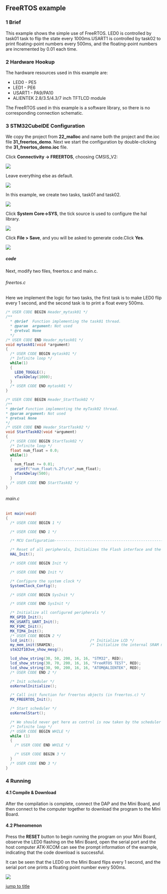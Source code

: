 ## FreeRTOS example<a name="brief"></a>


### 1 Brief
This example shows the simple use of FreeRTOS. LED0 is controlled by task01 task to flip the state every 1000ms.USART1 is controlled by task02 to print floating-point numbers every 500ms, and the floating-point numbers are incremented by 0.01 each time.

### 2 Hardware Hookup
The hardware resources used in this example are:
+ LED0 - PE5
+ LED1 - PE6
+ USART1 - PA9/PA10
+ ALIENTEK  2.8/3.5/4.3/7 inch TFTLCD module

The FreeRTOS used in this example is a software library, so there is no corresponding connection schematic.

### 3 STM32CubeIDE Configuration

We copy the project from **22_malloc** and name both the project and the.ioc file **31_freertos_demo**. Next we start the configuration by double-clicking the **31_freertos_demo.ioc** file.

Click **Connectivity -> FREERTOS**, choosing CMSIS_V2:

<img src="../../1_docs/3_figures/31_freertos_demo/01_cmsis.png">

Leave everything else as default.

<img src="../../1_docs/3_figures/31_freertos_demo/02_default.png">

In this example, we create two tasks, task01 and task02.

<img src="../../1_docs/3_figures/31_freertos_demo/03_task.png">

Click **System Core->SYS**, the tick source is used to configure the hal library.

<img src="../../1_docs/3_figures/31_freertos_demo/04_sys.png">

Click **File > Save**, and you will be asked to generate code.Click **Yes**.

<img src="../../1_docs/3_figures/31_freertos_demo/05_file.png">


##### code

Next, modify two files, freertos.c and main.c.

###### freertos.c

Here we implement the logic for two tasks, the first task is to make LED0 flip every 1 second, and the second task is to print a float every 500ms.

```c#
/* USER CODE BEGIN Header_mytask01 */
/**
  * @brief  Function implementing the task01 thread.
  * @param  argument: Not used
  * @retval None
  */
/* USER CODE END Header_mytask01 */
void mytask01(void *argument)
{
  /* USER CODE BEGIN mytask01 */
  /* Infinite loop */
  while(1)
  {
    LED0_TOGGLE();
    vTaskDelay(1000);
  }
  /* USER CODE END mytask01 */
}

/* USER CODE BEGIN Header_StartTask02 */
/**
* @brief Function implementing the myTask02 thread.
* @param argument: Not used
* @retval None
*/
/* USER CODE END Header_StartTask02 */
void StartTask02(void *argument)
{
  /* USER CODE BEGIN StartTask02 */
  /* Infinite loop */
  float num_float = 0.0;
  while(1)
  {
    num_float += 0.01;
    printf("num_float:%.2f\r\n",num_float);
    vTaskDelay(500);
  }
  /* USER CODE END StartTask02 */
}
```


###### main.c
```c#
int main(void)
{
  /* USER CODE BEGIN 1 */

  /* USER CODE END 1 */

  /* MCU Configuration--------------------------------------------------------*/

  /* Reset of all peripherals, Initializes the Flash interface and the Systick. */
  HAL_Init();

  /* USER CODE BEGIN Init */

  /* USER CODE END Init */

  /* Configure the system clock */
  SystemClock_Config();

  /* USER CODE BEGIN SysInit */

  /* USER CODE END SysInit */

  /* Initialize all configured peripherals */
  MX_GPIO_Init();
  MX_USART1_UART_Init();
  MX_FSMC_Init();
  MX_TIM4_Init();
  /* USER CODE BEGIN 2 */
  lcd_init();                         /* Initialize LCD */
  my_mem_init(SRAMIN);                /* Initialize the internal SRAM memory pool */
  stm32f103ve_show_mesg();

  lcd_show_string(30, 50, 200, 16, 16, "STM32", RED);
  lcd_show_string(30, 70, 200, 16, 16, "FreeRTOS TEST", RED);
  lcd_show_string(30, 90, 200, 16, 16, "ATOM@ALIENTEK", RED);
  /* USER CODE END 2 */

  /* Init scheduler */
  osKernelInitialize();

  /* Call init function for freertos objects (in freertos.c) */
  MX_FREERTOS_Init();

  /* Start scheduler */
  osKernelStart();

  /* We should never get here as control is now taken by the scheduler */
  /* Infinite loop */
  /* USER CODE BEGIN WHILE */
  while (1)
  {
    /* USER CODE END WHILE */

    /* USER CODE BEGIN 3 */
  }
  /* USER CODE END 3 */
}
```

### 4 Running
#### 4.1 Compile & Download
After the compilation is complete, connect the DAP and the Mini Board, and then connect to the computer together to download the program to the Mini Board.
#### 4.2 Phenomenon
Press the **RESET** button to begin running the program on your Mini Board, observe the LED0 flashing on the Mini Board, open the serial port and the host computer ATK-XCOM can see the prompt information of the example, indicating that the code download is successful. 

It can be seen that the LED0 on the Mini Board flips every 1 second, and the serial port one prints a floating point number every 500ms.

<img src="../../1_docs/3_figures/31_freertos_demo/06_xcom.png">


[jump to title](#brief)
